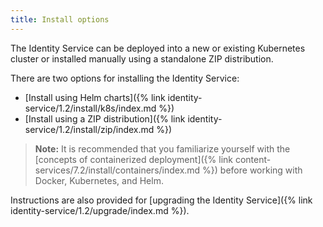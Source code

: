 ```yaml
---
title: Install options
---
```


The Identity Service can be deployed into a new or existing Kubernetes cluster or installed manually using a standalone ZIP distribution.

There are two options for installing the Identity Service:

* [Install using Helm charts]({% link identity-service/1.2/install/k8s/index.md %})
* [Install using a ZIP distribution]({% link identity-service/1.2/install/zip/index.md %})

> **Note:** It is recommended that you familiarize yourself with the [concepts of containerized deployment]({% link content-services/7.2/install/containers/index.md %}) before working with Docker, Kubernetes, and Helm.

Instructions are also provided for [upgrading the Identity Service]({% link identity-service/1.2/upgrade/index.md %}).

